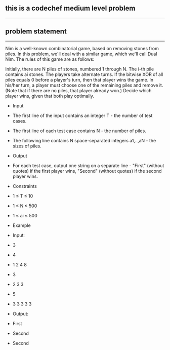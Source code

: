 ## this is a codechef medium level problem
---------------------------------------
## problem statement
---------------------------------

Nim is a well-known combinatorial game, based on removing stones from piles. In this problem, we'll deal with a similar game, which we'll call Dual Nim. The rules of this game are as follows:

Initially, there are N piles of stones, numbered 1 through N. The i-th pile contains ai stones.
The players take alternate turns. If the bitwise XOR of all piles equals 0 before a player's turn, then that player wins the game.
In his/her turn, a player must choose one of the remaining piles and remove it. (Note that if there are no piles, that player already won.)
Decide which player wins, given that both play optimally.

* Input
* The first line of the input contains an integer T - the number of test cases.
* The first line of each test case contains N - the number of piles.
* The following line contains N space-separated integers a1,..,aN - the sizes of piles.
* Output
* For each test case, output one string on a separate line - "First" (without quotes) if the first player wins, "Second" (without quotes) if the second player wins.

* Constraints
* 1 ≤ T ≤ 10
* 1 ≤ N ≤ 500
* 1 ≤ ai ≤ 500
* Example
* Input:
* 3
* 4
* 1 2 4 8
* 3
* 2 3 3
* 5
* 3 3 3 3 3

* Output:
* First
* Second
* Second